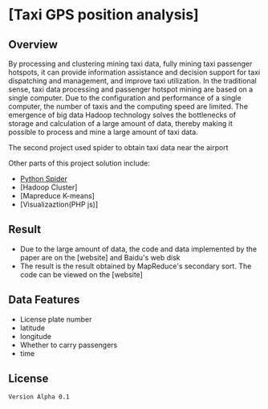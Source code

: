 # [Taxi GPS position analysis]

## Overview

By processing and clustering mining taxi data, fully mining taxi passenger hotspots, it can provide information assistance and decision support for taxi dispatching and management, and improve taxi utilization. In the traditional sense, taxi data processing and passenger hotspot mining are based on a single computer. Due to the configuration and performance of a single computer, the number of taxis and the computing speed are limited. The emergence of big data Hadoop technology solves the bottlenecks of storage and calculation of a large amount of data, thereby making it possible to process and mine a large amount of taxi data. 

The second project used spider to obtain taxi data near the airport

Other parts of this project solution include:

- [Python Spider](https://pan.baidu.com/s/188ZGQZQNvqn0OXTEbQzcuw#list/path=%2F%E5%A4%A7%E6%95%B0%E6%8D%AE%E6%9E%B6%E6%9E%84%E4%BB%A3%E7%A0%81%E5%92%8C%E6%95%B0%E6%8D%AE%2F%E7%88%AC%E8%99%AB%E4%BB%A3%E7%A0%81%E5%92%8C%E6%95%B0%E6%8D%AE%E5%A4%84%E7%90%86%E4%BB%A3%E7%A0%81)
- [Hadoop Cluster]
- [Mapreduce K-means]
- [Visualizaztion(PHP js)]


## Result

- Due to the large amount of data, the code and data implemented by the paper are on the [website] and Baidu's web disk
- The result is the result obtained by MapReduce's secondary sort. The code can be viewed on the [website]

## Data Features

- License plate number
- latitude
- longitude
- Whether to carry passengers
- time


## License

    Version Alpha 0.1
